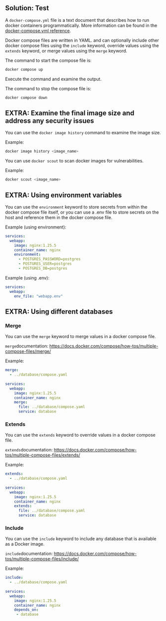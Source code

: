 ## Solution: Test

A `docker-compose.yml` file is a text document that describes how to run docker containers programmatically. More information can be found in the [docker-compose.yml reference](https://docs.docker.com/compose/compose-file/).

Docker compose files are written in YAML. and can optionally include other docker compose files using the `include` keyword, override values using the `extends` keyword, or merge values using the `merge` keyword.

The command to start the compose file is:

```bash
docker compose up
```

Execute the command and examine the output.

The command to stop the compose file is:

```bash
docker compose down
```

## EXTRA: Examine the final image size and address any security issues

You can use the `docker image history` command to examine the image size.

Example: 

```bash
docker image history <image_name>
```

You can use `docker scout` to scan docker images for vulnerabilities.

Example: 

```bash
docker scout <image_name>
```

## EXTRA: Using environment variables

You can use the `environment` keyword to store secrets from within the docker compose file itself, or you can use a .env file to store secrets on the host and reference them in the docker compose file.

Example (using environment): 

```yaml
services:
  webapp:
    image: nginx:1.25.5
    container_name: nginx
    environment:
      - POSTGRES_PASSWORD=postgres
      - POSTGRES_USER=postgres
      - POSTGRES_DB=postgres
```

Example (using .env): 

```yaml
services:
  webapp:
    env_file: "webapp.env"
```

## EXTRA: Using different databases

### Merge

You can use the `merge` keyword to merge values in a docker compose file.

`merge`documentation: 
  https://docs.docker.com/compose/how-tos/multiple-compose-files/merge/

Example: 

```yaml
merge: 
  - ../database/compose.yaml
 
services:
  webapp:
    image: nginx:1.25.5
    container_name: nginx
    merge:
      file: ../database/compose.yaml
      service: database
```

### Extends

You can use the `extends` keyword to override values in a docker compose file.

`extends`documentation: 
  https://docs.docker.com/compose/how-tos/multiple-compose-files/extends/

Example: 

```yaml
extends: 
  - ../database/compose.yaml
 
services:
  webapp:
    image: nginx:1.25.5
    container_name: nginx
    extends:
      file: ../database/compose.yaml
      service: database
```

### Include

You can use the `include` keyword to include any database that is available as a Docker image.

`include`documentation: 
  https://docs.docker.com/compose/how-tos/multiple-compose-files/include/

Example: 

```yaml
include: 
  - ../database/compose.yaml
 
services:
  webapp:
    image: nginx:1.25.5
    container_name: nginx
    depends_on:
     - database
```
